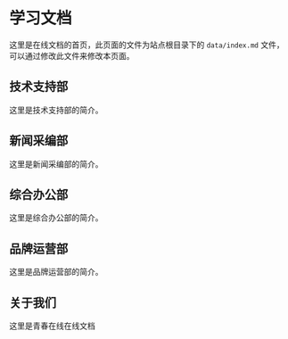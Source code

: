 # 学习文档
这里是在线文档的首页，此页面的文件为站点根目录下的 `data/index.md` 文件，可以通过修改此文件来修改本页面。

## 技术支持部
这里是技术支持部的简介。

## 新闻采编部
这里是新闻采编部的简介。

## 综合办公部
这里是综合办公部的简介。

## 品牌运营部
这里是品牌运营部的简介。

## 关于我们
这里是青春在线在线文档
